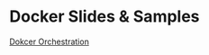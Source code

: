 # Docker Slides & Samples

[Dokcer Orchestration](https://docs.google.com/presentation/d/1TDbyVxzXUdLT5jpgphLm76jUww9jWTnY9ZrrdLm6GgY)